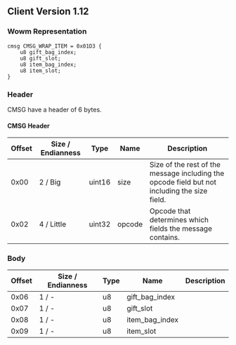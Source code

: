 ## Client Version 1.12

### Wowm Representation
```rust,ignore
cmsg CMSG_WRAP_ITEM = 0x01D3 {
    u8 gift_bag_index;    
    u8 gift_slot;    
    u8 item_bag_index;    
    u8 item_slot;    
}
```
### Header
CMSG have a header of 6 bytes.

#### CMSG Header
| Offset | Size / Endianness | Type   | Name   | Description |
| ------ | ----------------- | ------ | ------ | ----------- |
| 0x00   | 2 / Big           | uint16 | size   | Size of the rest of the message including the opcode field but not including the size field.|
| 0x02   | 4 / Little        | uint32 | opcode | Opcode that determines which fields the message contains.|
### Body
| Offset | Size / Endianness | Type | Name | Description |
| ------ | ----------------- | ---- | ---- | ----------- |
| 0x06 | 1 / - | u8 | gift_bag_index |  |
| 0x07 | 1 / - | u8 | gift_slot |  |
| 0x08 | 1 / - | u8 | item_bag_index |  |
| 0x09 | 1 / - | u8 | item_slot |  |
